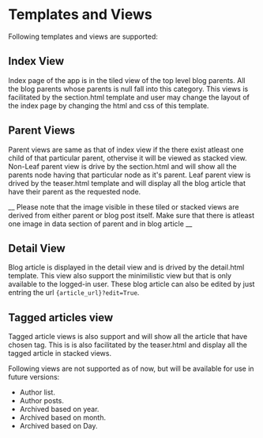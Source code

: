 # Templates and Views

Following templates and views are supported:

## Index View 

Index page of the app is in the tiled view of the top level blog parents. All the blog parents whose parents is null fall into this category. This views is facilitated by
the section.html template and user may change the layout of the index page by changing the html and css of this template. 

## Parent Views

Parent views are same as that of index view if the there exist atleast one child of that particular parent, othervise it will be viewed as stacked view. 
Non-Leaf parent view is drive by the section.html and will show all the parents node having that particular node as it's parent.
Leaf parent view is drived by the teaser.html template and will display all the blog article that have their parent as the requested node. 

__ Please note that the image visible in these tiled or stacked views are derived from either parent or blog post itself. Make sure that there is atleast one image in 
data section of parent and in blog article __

## Detail View

Blog article is displayed in the detail view and is drived by the detail.html template. This view also support the minimilistic view but that is only available to the 
logged-in user. These blog article can also be edited by just entring the url ` {article_url}?edit=True `. 

## Tagged articles view

Tagged article views is also support and will show all the article that have chosen tag. This is is also facilitated by the teaser.html and display all the tagged
article in stacked views. 

Following views are not supported as of now, but will be available for use in future versions:

* Author list.
* Author posts.
* Archived based on year.
* Archived based on month.
* Archived based on Day.
 